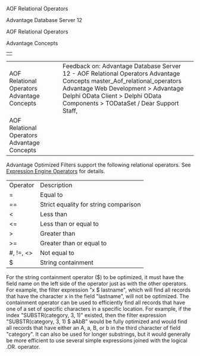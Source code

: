 AOF Relational Operators




Advantage Database Server 12  

AOF Relational Operators

Advantage Concepts

|  |
| --- |
|  |

|  |  |  |  |  |
| --- | --- | --- | --- | --- |
| AOF Relational Operators  Advantage Concepts |  |  | Feedback on: Advantage Database Server 12 - AOF Relational Operators Advantage Concepts master\_Aof\_relational\_operators Advantage Web Development > Advantage Delphi OData Client > Delphi OData Components > TODataSet / Dear Support Staff, |  |
| AOF Relational Operators  Advantage Concepts |  |  |  |  |

Advantage Optimized Filters support the following relational operators. See [Expression Engine Operators](master_expression_engine_operators.htm) for details.

|  |  |
| --- | --- |
| Operator | Description |
| = | Equal to |
| == | Strict equality for string comparison |
| < | Less than |
| <= | Less than or equal to |
| > | Greater than |
| >= | Greater than or equal to |
| #, !=, <> | Not equal to |
| $ | String containment |

For the string containment operator ($) to be optimized, it must have the field name on the left side of the operator just as with the other operators. For example, the filter expression "x $ lastname", which will find all records that have the character x in the field "lastname", will not be optimized. The containment operator can be used to efficiently find all records that have one of a set of specific characters in a specific location. For example, if the index "SUBSTR(category, 3, 1)" existed, then the filter expression "SUBSTR(category, 3, 1) $ aAbB" would be fully optimized and would find all records that have either an A, a, B, or b in the third character of field "category". It can also be used for longer substrings, but it would generally be more efficient to use several simple expressions joined with the logical .OR. operator.